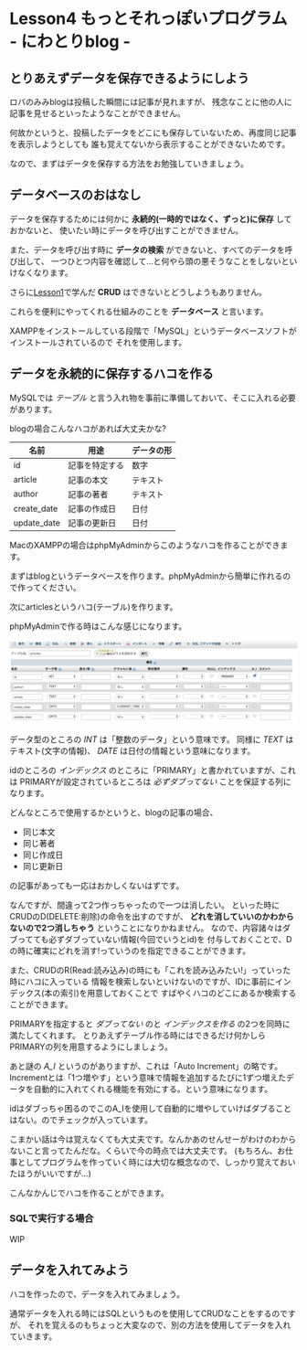 Lesson4 もっとそれっぽいプログラム - にわとりblog -
===================================

とりあえずデータを保存できるようにしよう
-----------------------------------

ロバのみみblogは投稿した瞬間には記事が見れますが、
残念なことに他の人に記事を見せるといったようなことができません。

何故かというと、投稿したデータをどこにも保存していないため、再度同じ記事を表示しようとしても
誰も覚えてないから表示することができないためです。

なので、まずはデータを保存する方法をお勉強していきましょう。

データベースのおはなし
-----------------------------------

データを保存するためには何かに **永続的(一時的ではなく、ずっと)に保存** しておかないと、
使いたい時にデータを呼び出すことができません。

また、データを呼び出す時に **データの検索** ができないと、すべてのデータを呼び出して、
一つひとつ内容を確認して…と何やら頭の悪そうなことをしないといけなくなります。

さらに[Lesson1](../Lesson1)で学んだ **CRUD** はできないとどうしようもありません。

これらを便利にやってくれる仕組みのことを **データベース** と言います。

XAMPPをインストールしている段階で「MySQL」というデータベースソフトがインストールされているので
それを使用します。

データを永続的に保存するハコを作る
------------------------------------

MySQLでは *テーブル* と言う入れ物を事前に準備しておいて、そこに入れる必要があります。

blogの場合こんなハコがあれば大丈夫かな?

| 名前 |用途| データの形 |
|----|-----|-------|
|id|記事を特定する|数字|
|article|記事の本文|テキスト|
|author|記事の著者|テキスト|
|create_date|記事の作成日|日付|
|update_date|記事の更新日|日付|

MacのXAMPPの場合はphpMyAdminからこのようなハコを作ることができます。

まずはblogというデータベースを作ります。phpMyAdminから簡単に作れるので作ってください。

次にarticlesというハコ(テーブル)を作ります。

phpMyAdminで作る時はこんな感じになります。

![](articles.png)

データ型のところの *INT* は「整数のデータ」という意味です。
同様に *TEXT* はテキスト(文字の情報)、 *DATE* は日付の情報という意味になります。

idのところの *インデックス* のところに「PRIMARY」と書かれていますが、これは
PRIMARYが設定されているところは *必ずダブってない* ことを保証する列になります。

どんなところで使用するかというと、blogの記事の場合、

* 同じ本文
* 同じ著者
* 同じ作成日
* 同じ更新日

の記事があっても一応はおかしくないはずです。

なんですが、間違って2つ作っちゃったので一つは消したい。
といった時にCRUDのD(DELETE:削除)の命令を出すのですが、
**どれを消していいのかわからないので2つ消しちゃう** ということになりかねません。
なので、内容諸々はダブってても必ずダブっていない情報(今回でいうとid)を
付与しておくことで、Dの時に確実にどれを消す!っていうのを指定できることができます。

また、CRUDのR(Read:読み込み)の時にも「これを読み込みたい!」っていった時にハコに入っている
情報を検索しないといけないのですが、IDに事前にインデックス(本の索引)を用意しておくことで
すばやくハコのどこにあるか検索することができます。

PRIMARYを指定すると *ダブってない* のと *インデックスを作る* の2つを同時に満たしてくれます。
とりあえずテーブル作る時にはできるだけ何かしらPRIMARYの列を用意するようにしましょう。

あと謎の *A_I* というのがありますが、これは「Auto Increment」の略です。
Incrementとは「1つ増やす」という意味で情報を追加するたびに1ずつ増えたデータを自動的に入れてくれる機能を有効にする。という意味になります。

idはダブっちゃ困るのでこのA_Iを使用して自動的に増やしていけばダブることはない。のでチェックが入っています。

こまかい話は今は覚えなくても大丈夫です。なんかあのせんせーがわけのわからないこと言ってたんだな。くらいで今の時点では大丈夫です。
(もちろん、お仕事としてプログラムを作っていく時には大切な概念なので、しっかり覚えておいたほうがいいですが…)

こんなかんじでハコを作ることができます。

### SQLで実行する場合

WIP

データを入れてみよう
------------------------------

ハコを作ったので、データを入れてみましょう。

通常データを入れる時にはSQLというものを使用してCRUDなことをするのですが、
それを覚えるのもちょっと大変なので、別の方法を使用してデータを入れていきます。
